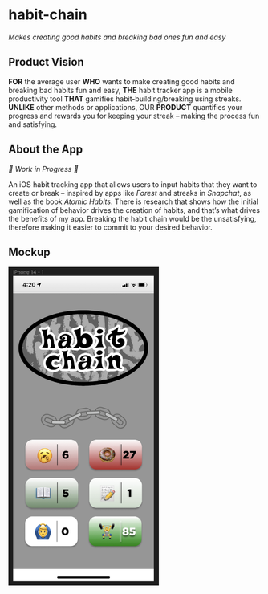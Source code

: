 # habit-chain
<i>Makes creating good habits and breaking bad ones fun and easy</i>

## Product Vision
<p>
<b>FOR</b> the average user <b>WHO</b> wants to make creating good habits and breaking bad habits fun and easy, <b>THE</b> habit tracker app is a mobile productivity tool <b>THAT</b> gamifies habit-building/breaking using streaks. <b>UNLIKE</b> other methods or applications, OUR <b>PRODUCT</b> quantifies your progress and rewards you for keeping your streak – making the process fun and satisfying.
</p>

## About the App
<i>🔨 Work in Progress 🔨</i>
<p>
  An iOS habit tracking app that allows users to input habits that they want to create or break – inspired by apps like <i>Forest</i> and streaks in <i>Snapchat</i>, as well as the book <i>Atomic Habits</i>. 
  There is research that shows how the initial gamification of behavior drives the creation of habits, and that’s what drives the benefits of my app. Breaking the habit chain would be the unsatisfying, therefore making it easier to commit to your desired behavior.
</p>

## Mockup
<img width="300" src="mockups/habit-chain-original-mockup.png" alt="Habit Chain's App Mockup">
